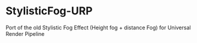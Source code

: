 # StylisticFog-URP
Port of the old Stylistic Fog Effect (Height fog + distance Fog) for Universal Render Pipeline
